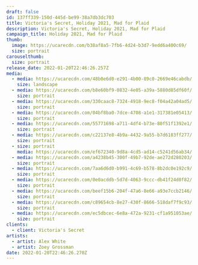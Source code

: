 ```yaml
---
draft: false
id: 137ff339-150d-445d-be99-38a7db3dc703
title: Victoria's Secret, Holiday 2021, Mad for Plaid
description: Victoria's Secret, Holiday 2021, Mad for Plaid
campaign_title: Holiday 2021, Mad for Plaid
thumb:
  image: https://ucarecdn.com/b38af8a5-7fb6-4d24-b3d7-9edd6a400c69/
  size: portrait
carouselthumb:
  size: portrait
release_date: 2022-01-20T22:46:26.257Z
media:
  - media: https://ucarecdn.com/48b0e6d0-e291-4b00-89c0-2669e46cabdb/
    size: landscape
  - media: https://ucarecdn.com/b8e60bf9-0832-4e05-a39a-5880d85df60f/
    size: portrait
  - media: https://ucarecdn.com/330caac8-7324-4918-9ec8-f04a42a04ad5/
    size: portrait
  - media: https://ucarecdn.com/04bf8ba0-7dce-4708-a1e1-317381e05413/
    size: portrait
  - media: https://ucarecdn.com/55771698-a711-4df4-b73e-80f51f1392e1/
    size: portrait
  - media: https://ucarecdn.com/c22137e8-4b9a-4432-9a55-b7d6183ff277/
    size: portrait
  - size: portrait
    media: https://ucarecdn.com/ef672340-9d8a-4cd5-ad14-c5241d56ab34/
  - media: https://ucarecdn.com/a4238b45-300f-49b7-92de-ae272d280203/
    size: portrait
  - media: https://ucarecdn.com/7aa6d6d0-b991-4c69-b578-8b2dc0e192c9/
    size: portrait
  - media: https://ucarecdn.com/0e0acddb-5d7d-4063-9ccc-db41f24d0f82/
    size: portrait
  - media: https://ucarecdn.com/beef15b6-204f-47a6-8e66-a93e7ccb2146/
    size: portrait
  - media: https://ucarecdn.com/c89654cb-8e27-430f-8666-518daf7f9c93/
    size: portrait
  - media: https://ucarecdn.com/ec5dbcec-6e8a-472a-9231-cf1a951053ae/
    size: portrait
clients:
  - client: Victoria's Secret
artists:
  - artist: Alex White
  - artist: Zoey Grossman
date: 2022-01-20T22:46:26.270Z
---
```

